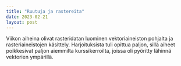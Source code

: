 ```yaml
---
title: "Ruutuja ja rastereita"
date: 2023-02-21
layout: post
---
```


Viikon aiheina olivat rasteridatan luominen vektoriaineiston pohjalta ja rasteriaineistojen käsittely. Harjoituksista tuli opittua paljon, sillä aiheet poikkesivat paljon aiemmilta kurssikerroilta, joissa oli pyöritty lähinnä vektorien ympärillä.
<!--excerpt_end-->
